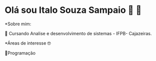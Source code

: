 # Olá sou Italo Souza Sampaio :vulcan_salute:	:wave:
	

*Sobre mim: 

🏫 Cursando Analise e desenvolvimento de sistemas  - IFPB- Cajazeiras.

*Áreas de interesse :nerd_face:

:blue_book:Programação
